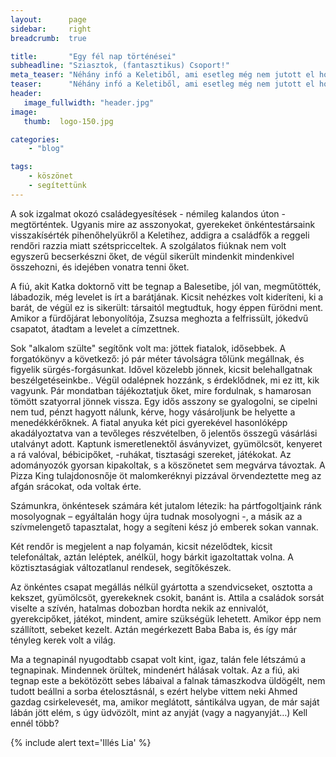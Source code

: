 ```yaml
---
layout:      page
sidebar:     right
breadcrumb:  true

title:       "Egy fél nap történései"
subheadline: "Sziasztok, (fantasztikus) Csoport!"
meta_teaser: "Néhány infó a Keletiből, ami esetleg még nem jutott el hozzátok."
teaser:      "Néhány infó a Keletiből, ami esetleg még nem jutott el hozzátok"
header:
   image_fullwidth: "header.jpg"
image:
   thumb:  logo-150.jpg

categories:
    - "blog"

tags:
    - köszönet
    - segítettünk
---
```


A sok izgalmat okozó családegyesítések - némileg kalandos úton -  megtörténtek. Ugyanis mire az asszonyokat, gyerekeket önkéntestársaink visszakísérték pihenőhelyükről a Keletihez, addigra a családfők a reggeli rendőri razzia miatt szétspricceltek. A szolgálatos fiúknak nem volt egyszerű becserkészni őket, de végül sikerült mindenkit mindenkivel összehozni, és idejében vonatra tenni őket.

A fiú, akit Katka doktornő vitt be tegnap a Balesetibe, jól van, megműtötték, lábadozik, még levelet is írt a barátjának. Kicsit nehézkes volt kideríteni, ki a barát, de végül ez is sikerült: társaitól megtudtuk, hogy éppen fürödni ment. Amikor a fürdőjárat  lebonyolítója, Zsuzsa meghozta a felfrissült, jókedvű csapatot, átadtam a levelet a címzettnek.

Sok "alkalom szülte" segítőnk volt ma: jöttek fiatalok, idősebbek. A forgatókönyv a következő: jó pár méter távolságra tőlünk megállnak, és figyelik sürgés-forgásunkat. Idővel közelebb jönnek, kicsit belehallgatnak beszélgetéseinkbe.. Végül odalépnek hozzánk, s érdeklődnek, mi ez itt, kik vagyunk. Pár mondatban tájékoztatjuk őket, mire fordulnak, s hamarosan tömött szatyorral jönnek vissza. Egy idős asszony se gyalogolni, se cipelni nem tud, pénzt hagyott nálunk, kérve, hogy vásároljunk be helyette a menedékkérőknek. A fiatal anyuka két pici gyerekével hasonlóképp akadályoztatva van a tevőleges részvételben, ő jelentős összegű vásárlási utalványt adott. Kaptunk ismeretlenektől ásványvizet, gyümölcsöt, kenyeret a rá valóval, bébicipőket, -ruhákat, tisztasági szereket, játékokat. Az adományozók gyorsan kipakoltak, s a köszönetet sem megvárva távoztak. A Pizza King tulajdonosnője öt malomkeréknyi pizzával örvendeztette meg az afgán srácokat, oda voltak érte.

Számunkra, önkéntesek számára két jutalom létezik: ha pártfogoltjaink ránk mosolyognak – egyáltalán hogy újra tudnak mosolyogni -, a másik az a szívmelengető tapasztalat, hogy a segíteni kész jó emberek sokan vannak.

Két rendőr is megjelent a nap folyamán, kicsit nézelődtek, kicsit telefonáltak, aztán leléptek, anélkül, hogy bárkit igazoltattak volna. A köztisztaságiak változatlanul rendesek, segítőkészek.

Az önkéntes csapat megállás nélkül gyártotta a szendvicseket, osztotta a kekszet, gyümölcsöt, gyerekeknek csokit, banánt is. Attila a családok sorsát viselte a szívén, hatalmas dobozban hordta nekik az ennivalót, gyerekcipőket, játékot, mindent, amire szükségük lehetett. Amikor épp nem szállított, sebeket kezelt. Aztán megérkezett Baba Baba is, és így már tényleg kerek volt a világ.

Ma a tegnapinál nyugodtabb csapat volt kint, igaz, talán fele létszámú a tegnapinak. Mindennek örültek, mindenért hálásak voltak. Az a fiú, aki tegnap este a bekötözött sebes lábaival a falnak támaszkodva üldögélt, nem tudott beállni a sorba ételosztásnál, s ezért helybe vittem neki Ahmed gazdag csirkelevesét, ma, amikor meglátott, sántikálva ugyan, de már saját lábán jött elém, s úgy üdvözölt, mint az anyját (vagy a nagyanyját…) Kell ennél több?

{% include alert text='Illés Lia' %}
